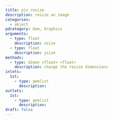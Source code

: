```yaml
---
title: pix_resize
description: resize an image
categories:
  - object
pdcategory: Gem, Graphics
arguments:
  - type: float
    description: xsize
  - type: float
    description: ysize
methods:
  - type: dimen <float> <float>
    description: change the resize dimensions
inlets:
  1st:
    - type: gemlist
      description:
outlets:
  1st:
    - type: gemlist
      description:
draft: false
---
```

